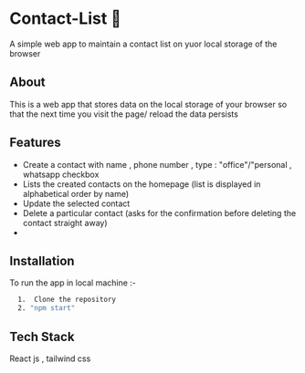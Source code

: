 # Contact-List 📳

A simple web app to maintain a contact list on yuor local storage of the browser

## About

This is a web app that stores data on the local storage of your browser so that the next time you visit the page/ reload the data persists

## Features

- Create a contact with name , phone number , type : "office"/"personal , whatsapp checkbox
- Lists the created contacts on the homepage (list is displayed in alphabetical order by name)
- Update the selected contact
- Delete a particular contact (asks for the confirmation before deleting the contact straight away)
-

## Installation

To run the app in local machine :-

```bash
  1.  Clone the repository
  2. "npm start"

```

## Tech Stack

React js , tailwind css
